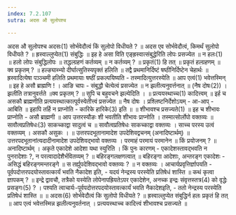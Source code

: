 ```yaml
---
index: 7.2.107
sutra: अदस औ सुलोपश्च

---
```

अदस औ सुलोपश्च अदसः(1) सोर्भवेदौत्वं किं सुलोपो विधीयते ? ॥ अदस एव सोर्भवेदौत्वं, किमर्थं सुलोपो विधीयते ? ॥ ह्रस्वाल्लुप्येत(1) संबुद्धिः ॥ इह हे असा विति एङ्ह्रस्वात्संबुद्धेरिति लोपः प्रसज्येत ॥ न हलः(1) ॥ हलो लोपः संबुद्धिलोपः ॥ तद्धल्ग्रहणं कर्तव्यम् ॥ न कर्तव्यम् ? ॥ प्रकृतं(1) हि तत् ॥ प्रकृतं हल्ग्रहणम् ॥ क्व प्रकृतम् ? ॥ हल्ङ्याब्भ्यो दीर्घात्सुतिस्यपृक्तं हलिति ॥ तद्वै प्रथमानिर्दिष्टं षष्ठीनिर्दिष्टेन चेहार्थः ॥ ह्रस्वादित्येषा पञ्ञ्चमी हलिति प्रथमायाः षष्ठीं प्रकल्पयिष्यति - तस्मादित्युत्तरस्येति ॥ आप एत्वं(1) भवेत्तस्मिन् ॥ इह हे असौ ब्राह्मणि ! । आङि चापः  -  संबुद्धौ चेत्येत्वं प्रसज्येत ॥ न झलीत्यनुवर्त्तनात् ॥ (नैष दोषः(2)) । झलीति तत्रानुवर्त्तते ॥क्व प्रकृतम् ? ॥ सुपि च बहुवचने झल्येदिति । ॥ प्रत्ययस्थाच्च(1) कादित्त्वम् ॥ इर्ह च असकौ ब्राह्मणीति प्रत्ययस्थात्कात्पूर्वस्येतीत्त्वं प्रसज्येत ॥ नैष दोषः । प्रश्लिष्टनिर्देशोऽयम्  -  आ-आप् - आबिति ॥ इहापि तर्हि न प्राप्नोति - कारिके हारिके(3) इति ॥ ॥ शीभावश्च प्रसज्यते(1) ॥ इह च शीभावः प्राप्नोति - असौ ब्राह्मणी ॥ आप उत्तरस्यौङः शी भवतीति शीभावः प्राप्नोति । तस्मात्सोर्लोपो वक्तव्यः ॥ सावौत्वप्रतिषेधः(3) साकच्काद्वा सादुत्वं च ॥ सावौत्वप्रतिषेधः साकच्काद्वा वक्तव्यः । साच्च परस्य उत्वं वक्तव्यम् । असकौ असुकः । ॥ उत्तरपदभूतानामादेश उपदेशिवद्वचनम् (अनादिष्टार्थम्) ॥ उत्तरपदभूतानांत्यदादीनामादेश उपदेशिवद्भावो वक्तव्यः । परमाहं परमायं परमानेन ॥ किं प्रयोजनम् ? ॥ अनादिष्टार्थम् । अकृते एकादेशे आदेशा यथा स्युरिति । किं पुनः कारणम् - एकादेशस्तावद्भवति न पुनरादेशाः ?, न परत्वादादेशैर्भवितव्यम् ? ॥ बहिरङ्गलक्षणत्वात् ॥ बहिरङ्गा आदेशाः, अन्तरङ्ग एकादेशः - असिद्धं बहिरङ्गमन्तरङ्गे ॥ स तर्ह्युपदेशिवद्भावो वक्तव्यः ? ॥ न वक्तव्यः । आचार्यप्रवृत्तिर्ज्ञापयति - पूर्वपदोत्तरपदयोस्तावत्कार्यं भवति नैकादेश इति, - यदयं नेन्द्रस्य परस्येति प्रतिषेधं शास्ति ॥ कथं कृत्वा ज्ञापकम् ? ॥ इन्द्रे द्वावचौ, तत्रैको यस्येति लोपेनापह्रियतेऽपर एकादेशेन, अनच्क इन्द्रः संवृत्तस्तत्र(4) को वृद्धेः प्रसङ्गः(5) ? । पश्यति त्वाचार्यः-पूर्वपदोत्तरपदयोस्तावत्कार्यं भवति नैकादेशइति, - ततो नेन्द्रस्य परस्येति प्रतिषेधं शास्ति ॥ ॥ अदसः(6) सोर्भवेदौत्वं कि सुलोपो विधीयते ? ॥ ह्रस्वाल्लुप्येत संबुद्धिर्न हलः प्रकृतं हि तत् ॥ आप एत्वं भवेत्तस्मिन्न झलीत्यनुवर्तनात् । प्रत्ययस्थाच्च कादित्त्वं शीभावश्च प्रसज्यते ॥